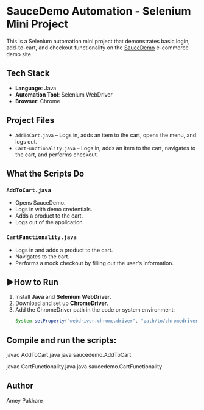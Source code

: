 # SauceDemo Automation - Selenium Mini Project

This is a Selenium automation mini project that demonstrates basic login, add-to-cart, and checkout functionality on the [SauceDemo](https://www.saucedemo.com/) e-commerce demo site.

## Tech Stack

- **Language**: Java  
- **Automation Tool**: Selenium WebDriver  
- **Browser**: Chrome

## Project Files

- `AddToCart.java` – Logs in, adds an item to the cart, opens the menu, and logs out.
- `CartFunctionality.java` – Logs in, adds an item to the cart, navigates to the cart, and performs checkout.

## What the Scripts Do

### `AddToCart.java`
- Opens SauceDemo.
- Logs in with demo credentials.
- Adds a product to the cart.
- Logs out of the application.

### `CartFunctionality.java`
- Logs in and adds a product to the cart.
- Navigates to the cart.
- Performs a mock checkout by filling out the user's information.

## ▶How to Run

1. Install **Java** and **Selenium WebDriver**.
2. Download and set up **ChromeDriver**.
3. Add the ChromeDriver path in the code or system environment:
   ```java
   System.setProperty("webdriver.chrome.driver", "path/to/chromedriver");

## Compile and run the scripts:

javac AddToCart.java
java saucedemo.AddToCart

javac CartFunctionality.java
java saucedemo.CartFunctionality

## Author
Amey Pakhare
